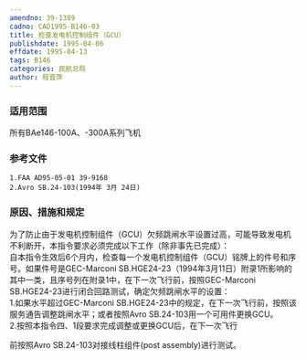 ```yaml
---
amendno: 39-1389  
cadno: CAD1995-B146-03  
title: 检查发电机控制组件（GCU）  
publishdate: 1995-04-06  
effdate: 1995-04-13  
tags: B146  
categories: 民航总局  
author: 程晋萍  
---
```

  
### 适用范围  
所有BAe146-100A、-300A系列飞机  
  
<!--more-->  
### 参考文件  
    1.FAA AD95-05-01 39-9168  
    2.Avro SB.24-103(1994年 3月 24日)  
  
### 原因、措施和规定  
为了防止由于发电机控制组件（GCU）欠频跳闸水平设置过高，可能导致发电机不利断开，本指令要求必须完成以下工作（除非事先已完成）：  
自本指令生效后6个月内，检查每一个发电机控制组件（GCU）铭牌上的件号和序号。如果件号是GEC-Marconi SB.HGE24-23（1994年3月11日）附录1所影响的其中一类，且序号列在附录1中，在下一次飞行前，按照GEC-Marconi SB.HGE24-23进行闭合回路测试，确定欠频跳闸水平的设置：  
1.如果水平超过GEC-Marconi SB.HGE24-23中的规定，在下一次飞行前，按照该服务通告调整跳闸水平；或者按照Avro SB.24-103用一个可用件更换GCU。  
2.按照本指令四、1段要求完成调整或更换GCU后，在下一次飞行  
  
前按照Avro SB.24-103对接线柱组件(post assembly)进行测试。  
